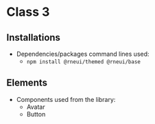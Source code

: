 # Class 3

## Installations

- Dependencies/packages command lines used:
  - `npm install @rneui/themed @rneui/base`

## Elements

- Components used from the library:
  - Avatar
  - Button
